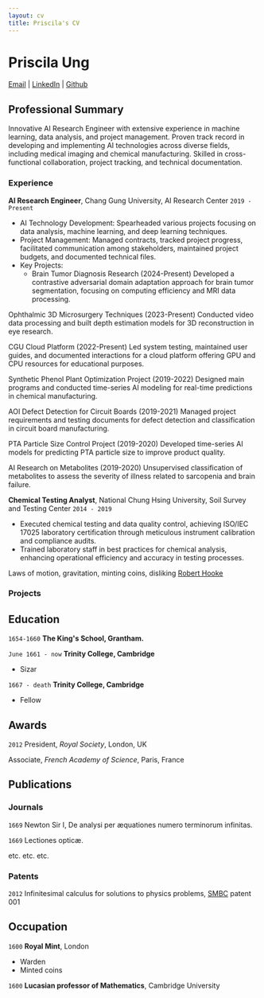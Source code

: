 ```yaml
---
layout: cv
title: Priscila's CV
---
```

# Priscila Ung
<div id="webaddress">
<a href="pici9218@gmail.com">Email</a>
| <a href="https://www.linkedin.com/in/priscilaung">LinkedIn</a>
| <a href="https://github.com/Poopogen">Github</a> 
</div>


## Professional Summary
Innovative AI Research Engineer with extensive experience in machine learning, data analysis, and project management. Proven track record in developing and implementing AI technologies across diverse fields, including medical imaging and chemical manufacturing. Skilled in cross-functional collaboration, project tracking, and technical documentation.

### Experience

__AI Research Engineer__, Chang Gung University, AI Research Center
`2019 - Present` 
- AI Technology Development: Spearheaded various projects focusing on data analysis, machine learning, and deep learning techniques.
- Project Management: Managed contracts, tracked project progress, facilitated communication among stakeholders, maintained project budgets, and documented technical files.
- Key Projects:
  - Brain Tumor Diagnosis Research (2024-Present)
  Developed a contrastive adversarial domain adaptation approach for brain tumor segmentation, focusing on computing efficiency and MRI data processing.

Ophthalmic 3D Microsurgery Techniques (2023-Present)
Conducted video data processing and built depth estimation models for 3D reconstruction in eye research.

CGU Cloud Platform (2022-Present)
Led system testing, maintained user guides, and documented interactions for a cloud platform offering GPU and CPU resources for educational purposes.

Synthetic Phenol Plant Optimization Project (2019-2022)
Designed main programs and conducted time-series AI modeling for real-time predictions in chemical manufacturing.

AOI Defect Detection for Circuit Boards (2019-2021)
Managed project requirements and testing documents for defect detection and classification in circuit board manufacturing.

PTA Particle Size Control Project (2019-2020)
Developed time-series AI models for predicting PTA particle size to improve product quality.

AI Research on Metabolites (2019-2020)
Unsupervised classification of metabolites to assess the severity of illness related to sarcopenia and brain failure.

__Chemical Testing Analyst__, National Chung Hsing University, Soil Survey and Testing Center
`2014 - 2019`
- Executed chemical testing and data quality control, achieving ISO/IEC 17025 laboratory certification through meticulous instrument calibration and compliance audits.
- Trained laboratory staff in best practices for chemical analysis, enhancing operational efficiency and accuracy in testing processes.


Laws of motion, gravitation, minting coins, disliking [Robert Hooke](http://en.wikipedia.org/wiki/Robert_Hooke)


### Projects




## Education

`1654-1660`
__The King's School, Grantham.__

`June 1661 - now`
__Trinity College, Cambridge__

- Sizar

`1667 - death`
__Trinity College, Cambridge__

- Fellow



## Awards

`2012`
President, *Royal Society*, London, UK

Associate, *French Academy of Science*, Paris, France



## Publications

<!-- A list is also available [online](http://scholar.google.co.uk/citations?user=LTOTl0YAAAAJ) -->

### Journals

`1669`
Newton Sir I, De analysi per æquationes numero terminorum infinitas. 

`1669`
Lectiones opticæ.

etc. etc. etc.

### Patents

`2012`
Infinitesimal calculus for solutions to physics problems, [SMBC](http://www.techdirt.com/articles/20121011/09312820678/if-patents-had-been-around-time-newton.shtml) patent 001


## Occupation

`1600`
__Royal Mint__, London

- Warden
- Minted coins

`1600`
__Lucasian professor of Mathematics__, Cambridge University



<!-- ### Footer

Last updated: May 2013 -->


